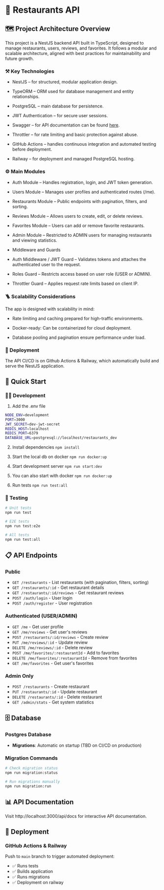 # 🍴 Restaurants API

## 🗺️ Project Architecture Overview

This project is a NestJS backend API built in TypeScript, designed to manage restaurants, users, reviews, and favorites.
It follows a modular and scalable architecture, aligned with best practices for maintainability and future growth.

### ⚒️ Key Technologies

- NestJS – for structured, modular application design.

- TypeORM – ORM used for database management and entity relationships.

- PostgreSQL – main database for persistence.

- JWT Authentication – for secure user sessions.

- Swagger – for API documentation can be found [here](https://restaurants-api-production-9595.up.railway.app/api/docs).

- Throttler – for rate limiting and basic protection against abuse.

- GitHub Actions – handles continuous integration and automated testing before deployment.
- Railway – for deployment and managed PostgreSQL hosting.

### ⚙️ Main Modules

- Auth Module – Handles registration, login, and JWT token generation.

- Users Module – Manages user profiles and authenticated routes (/me).

- Restaurants Module – Public endpoints with pagination, filters, and sorting.

- Reviews Module – Allows users to create, edit, or delete reviews.

- Favorites Module – Users can add or remove favorite restaurants.

- Admin Module – Restricted to ADMIN users for managing restaurants and viewing statistics.

- Middleware and Guards

- Auth Middleware / JWT Guard – Validates tokens and attaches the authenticated user to the request.

- Roles Guard – Restricts access based on user role (USER or ADMIN).

- Throttler Guard – Applies request rate limits based on client IP.

### 🪜 Scalability Considerations

The app is designed with scalability in mind:

- Rate limiting and caching prepared for high-traffic environments.

- Docker-ready: Can be containerized for cloud deployment.

- Database pooling and pagination ensure performance under load.

### 🔌 Deployment

The API CI/CD is on Github Actions & Railway, which automatically build and serve the NestJS application.


## 🚀 Quick Start

### 👷‍♀️ Development

1. Add the .env file
```bash
NODE_ENV=development
PORT=3000
JWT_SECRET=dev-jwt-secret
REDIS_HOST=localhost
REDIS_PORT=6379
DATABASE_URL=postgresql://localhost/restaurants_dev
```

2. Install dependencies `npm install`

3. Start the local db on docker `npm run docker:up`

4. Start development server `npm run start:dev`

5. You can also start with docker `npm run docker:up`

6. Run tests `npm run test:all`


### 🧪 Testing

```bash
# Unit tests
npm run test

# E2E tests
npm run test:e2e

# All tests
npm run test:all
```

## 📋 API Endpoints

### Public
- `GET /restaurants` - List restaurants (with pagination, filters, sorting)
- `GET /restaurants/:id` - Get restaurant details
- `GET /restaurants/:id/reviews` - Get restaurant reviews
- `POST /auth/login` - User login
- `POST /auth/register` - User registration

### Authenticated (USER/ADMIN)
- `GET /me` - Get user profile
- `GET /me/reviews` - Get user's reviews
- `POST /restaurants/:id/reviews` - Create review
- `PUT /me/reviews/:id` - Update review
- `DELETE /me/reviews/:id` - Delete review
- `POST /me/favorites/:restaurantId` - Add to favorites
- `DELETE /me/favorites/:restaurantId` - Remove from favorites
- `GET /me/favorites` - Get user's favorites

### Admin Only
- `POST /restaurants` - Create restaurant
- `PUT /restaurants/:id` - Update restaurant
- `DELETE /restaurants/:id` - Delete restaurant
- `GET /admin/stats` - Get system statistics

## 🗄️ Database

### Postgres Database
- **Migrations**: Automatic on startup (TBD on CI/CD on production)

### Migration Commands
```bash
# Check migration status
npm run migration:status

# Run migrations manually
npm run migration:run
```

## 📊 API Documentation

Visit http://localhost:3000/api/docs for interactive API documentation.

## 🚀 Deployment

### GitHub Actions & Railway
Push to `main` branch to trigger automated deployment:
- ✅ Runs tests
- ✅ Builds application
- ✅ Runs migrations
- ✅ Deployment on railway
